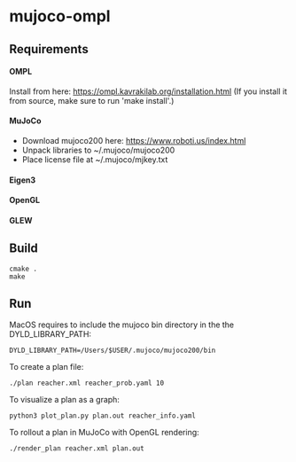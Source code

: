 # mujoco-ompl

## Requirements
#### OMPL
Install from here: https://ompl.kavrakilab.org/installation.html
(If you install it from source, make sure to run 'make install'.)

#### MuJoCo
- Download mujoco200 here: https://www.roboti.us/index.html
- Unpack libraries to ~/.mujoco/mujoco200
- Place license file at ~/.mujoco/mjkey.txt

#### Eigen3
#### OpenGL
#### GLEW


## Build
```
cmake .
make
```

## Run
MacOS requires to include the mujoco bin directory in the the DYLD_LIBRARY_PATH:
```
DYLD_LIBRARY_PATH=/Users/$USER/.mujoco/mujoco200/bin
```

To create a plan file:
```
./plan reacher.xml reacher_prob.yaml 10
```

To visualize a plan as a graph:
```
python3 plot_plan.py plan.out reacher_info.yaml
```

To rollout a plan in MuJoCo with OpenGL rendering:
```
./render_plan reacher.xml plan.out
```
